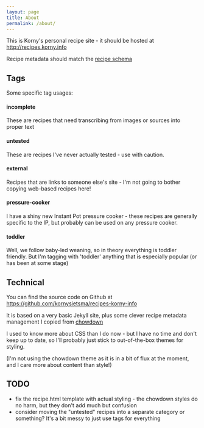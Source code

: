 ```yaml
---
layout: page
title: About
permalink: /about/
---
```


This is Korny's personal recipe site - it should be hosted at <http://recipes.korny.info>

Recipe metadata should match the [recipe schema](https://schema.org/Recipe)

## Tags

Some specific tag usages:

#### incomplete
These are recipes that need transcribing from images or sources into proper text

#### untested
These are recipes I've never actually tested - use with caution.

#### external
Recipes that are links to someone else's site - I'm not going to bother copying web-based recipes here!

#### pressure-cooker
I have a shiny new Instant Pot pressure cooker - these recipes are generally specific to the IP, but probably can
be used on any pressure cooker.

#### toddler
Well, we follow baby-led weaning, so in theory everything is toddler friendly.  But I'm tagging with 'toddler' anything
that is especially popular (or has been at some stage)

## Technical

You can find the source code on Github at <https://github.com/kornysietsma/recipes-korny-info>

It is based on a very basic Jekyll site, plus some clever recipe metadata management I copied from [chowdown](https://github.com/clarklab/chowdown)

I used to know more about CSS than I do now - but I have no time and don't keep up to date,
so I'll probably just stick to out-of-the-box themes for styling.

(I'm not using the chowdown theme as it is in a bit of flux at the moment, and
I care more about content than style!)

## TODO

- fix the recipe.html template with actual styling - the chowdown styles do no harm, but they don't add much but confusion
- consider moving the "untested" recipes into a separate category or something? It's a bit messy to just use tags for everything
